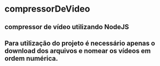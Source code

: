 # compressorDeVideo
## compressor de vídeo utilizando NodeJS

## Para utilização do projeto é necessário apenas o download dos arquivos e nomear os vídeos em ordem numérica.
